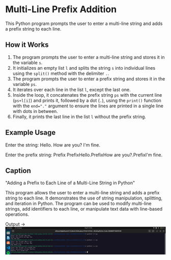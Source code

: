 # Multi-Line Prefix Addition

This Python program prompts the user to enter a multi-line string and adds a prefix string to each line.

## How it Works

1. The program prompts the user to enter a multi-line string and stores it in the variable `s`.
2. It initializes an empty list `l` and splits the string `s` into individual lines using the `split()` method with the delimiter `.`.
3. The program prompts the user to enter a prefix string and stores it in the variable `ps`.
4. It iterates over each line in the list `l`, except the last one.
5. Inside the loop, it concatenates the prefix string `ps` with the current line (`ps+l[i]`) and prints it, followed by a dot (`.`), using the `print()` function with the `end="."` argument to ensure the lines are printed in a single line with dots in between.
6. Finally, it prints the last line in the list `l` without the prefix string.

## Example Usage

Enter the string:
Hello.
How are you?
I'm fine.

Enter the prefix string: Prefix
PrefixHello.PrefixHow are you?.PrefixI'm fine.

## Caption

"Adding a Prefix to Each Line of a Multi-Line String in Python"

This program allows the user to enter a multi-line string and adds a prefix string to each line. It demonstrates the use of string manipulation, splitting, and iteration in Python. The program can be used to modify multi-line strings, add identifiers to each line, or manipulate text data with line-based operations.




Output ->
![](./3.5.png)

